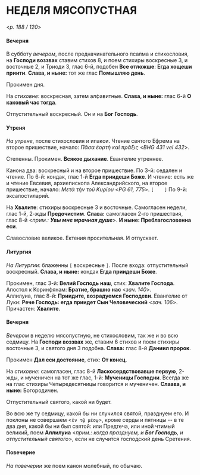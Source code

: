 
# НЕДЕЛЯ МЯСОПУСТНАЯ

<*p. 188 / 120*>

#### Вечерня

В субботу *вечером*, после предначинательного псалма и стихословия, на **Господи воззвах** ставим 
стихов 8, и поем стихиры воскресные 3, и восточные 2, и Триоди 3, глас 6-й, подобен **Все отложше**: 
**Егда хощеши приити**. **Слава, и ныне:** тот же глас **Помышляю день**.    

Прокимен дня. 

На *стиховне*: воскресная, затем алфавитные. **Слава, и ныне:** глас 6-й **О каковый час тогда**.    

Отпустительный воскресный. Он и на **Бог Господь**.  

#### Утреня

*На утрене*, после стихословия и ипакои. Чтение святого Ефрема на второе пришествие, начало: 
*Πᾶσα ἑορτὴ καὶ πρᾶξις* <*BHG 431 vel 432*>.   

Степенны. Прокимен. **Всякое дыхание**. Евангелие утреннее.

Канона два: воскресный и на второе пришествие. 
По 3-й: седален и чтение. 
По 6-й: кондак, глас 1-й **Егда приидеши Боже**. И чтение: есть же и чтение Евсевия, архиепископа 
Александрийского, на второе пришествие, начало: *Μετὰ τὴν τοῦ Κυρίου* <*PG 61, 775*>. `[    ]`
По 9-й: эксапостиларий. 

На **Хвалите**: стихиры воскресные 3 и восточные. Самогласен недели, глас 1-й, 2-жды **Предочистим**. 
**Слава:** самогласен 2-го пришествия, глас 8-й <*прим.: **Увы мне мрачная душе***>. 
**И ныне: Преблагословенна еси**. 

Славословие великое. Ектения просительная. И отпускает.  

#### Литургия

*На Литургии*: блаженны `[` воскресные `]`. 
После входа: отпустительный воскресный. **Слава, и ныне:** кондак **Егда приидеши Боже**.  

Прокимен, глас 3-й: **Велий Господь наш**, стих: **Хвалите Господа**. 
Апостол к Коринфянам: **Братие, брашно нас** <*зач. 140*>.   
Аллилуиа, глас 8-й: **Приидите, возрадуемся Господеви**. 
Евангелие от Луки: **Рече Господь: егда приидет Сын Человеческий** <*зач. 106*>.  
Причастен: **Хвалите**. 

#### Вечерня

*Вечером* в неделю мясопустную, не стихословим, так же и во всю седмицу. На **Господи воззвах** же, 
ставим 6 стихов и поем стихиры восточные 3, и святого дня 3 подобна. 
**Слава:** глас 8-й **Даниил пророк**. 

Прокимен **Дал еси достояние**, стих: **От конец**.  

На *стиховне*: самогласен, глас 8-й **Ласкосердствовавше первую**, 2-жды, и мученичен на тот же глас, 1-й: 
**Мученицы Господни**. Всегда же на глас стихиры Четыредесятницы говорится и мученичен. 
**Слаава, и ныне:** Богородичен. 

Отпустительный святого, какой ни будет. 

Во всю же ту седмицу, какой бы ни случился святой, празднуем его. И поклоны не совершаем <`ἐν τῷ μέσῳ`>, 
кроме серды и пятницы -- в те два дня, какой бы ни был святой: или Предтеча, или иной чтимый великий, 
поем **Аллилуиа** <*прим.: когда празднуем, и **Бог Господь**, и отпустительный святого*>, если 
не случится господский день Сретения. 

#### Повечерие

*На повечерии* же поем канон молебный, по обычаю. 
  